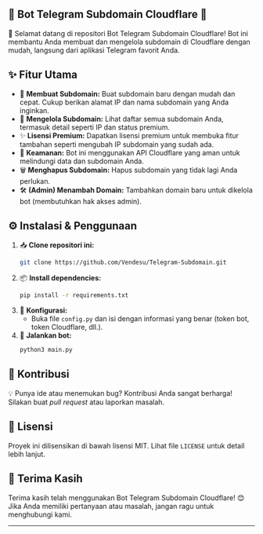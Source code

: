  
## 🤖 Bot Telegram Subdomain Cloudflare 🚀

👋 Selamat datang di repositori Bot Telegram Subdomain Cloudflare! Bot ini membantu Anda membuat dan mengelola subdomain di Cloudflare dengan mudah, langsung dari aplikasi Telegram favorit Anda.

## ✨ Fitur Utama

*   🎁 **Membuat Subdomain:** Buat subdomain baru dengan mudah dan cepat. Cukup berikan alamat IP dan nama subdomain yang Anda inginkan.
*   📜 **Mengelola Subdomain:** Lihat daftar semua subdomain Anda, termasuk detail seperti IP dan status premium.
*   ✨ **Lisensi Premium:** Dapatkan lisensi premium untuk membuka fitur tambahan seperti mengubah IP subdomain yang sudah ada.
*   🔐 **Keamanan:** Bot ini menggunakan API Cloudflare yang aman untuk melindungi data dan subdomain Anda.
*   🗑️ **Menghapus Subdomain:** Hapus subdomain yang tidak lagi Anda perlukan.
*   🛠️ **(Admin) Menambah Domain:** Tambahkan domain baru untuk dikelola bot (membutuhkan hak akses admin).

## ⚙️ Instalasi & Penggunaan

1.  📥 **Clone repositori ini:**
    ```bash
    git clone https://github.com/Vendesu/Telegram-Subdomain.git
    ```
2.  📦 **Install dependencies:**
    ```bash
    pip install -r requirements.txt
    ```
3.  📝 **Konfigurasi:**
    *   Buka file `config.py` dan isi dengan informasi yang benar (token bot, token Cloudflare, dll.).
4.  🏃 **Jalankan bot:**
    ```bash
    python3 main.py
    ```

## 🤝 Kontribusi

💡 Punya ide atau menemukan bug? Kontribusi Anda sangat berharga! Silakan buat *pull request* atau laporkan masalah.

## 📝 Lisensi

Proyek ini dilisensikan di bawah lisensi MIT. Lihat file `LICENSE` untuk detail lebih lanjut.

## 🙏 Terima Kasih

Terima kasih telah menggunakan Bot Telegram Subdomain Cloudflare! 😊 Jika Anda memiliki pertanyaan atau masalah, jangan ragu untuk menghubungi kami. 

---
